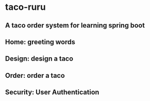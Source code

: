 # taco-ruru
## A taco order system for learning spring boot
## Home: greeting words
## Design: design a taco
## Order: order a taco
## Security: User Authentication
